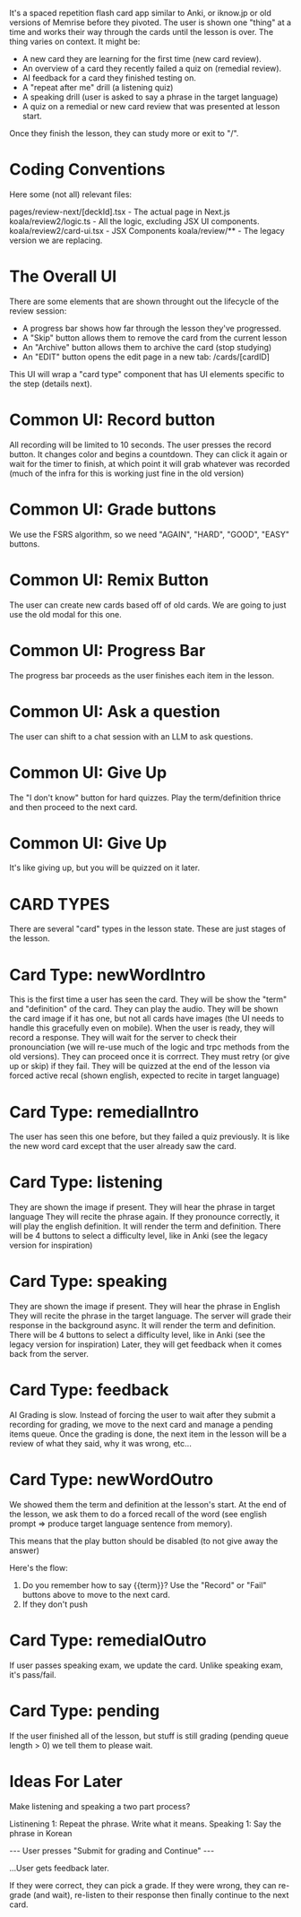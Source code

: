 It's a spaced repetition flash card app similar to Anki, or iknow.jp or old versions of Memrise before they pivoted.
The user is shown one "thing" at a time and works their way through the cards until the lesson is over.
The thing varies on context. It might be:

- A new card they are learning for the first time (new card review).
- An overview of a card they recently failed a quiz on (remedial review).
- AI feedback for a card they finished testing on.
- A "repeat after me" drill (a listening quiz)
- A speaking drill (user is asked to say a phrase in the target language)
- A quiz on a remedial or new card review that was presented at lesson start.

Once they finish the lesson, they can study more or exit to "/".

# Coding Conventions

Here some (not all) relevant files:

pages/review-next/[deckId].tsx - The actual page in Next.js
koala/review2/logic.ts - All the logic, excluding JSX UI components.
koala/review2/card-ui.tsx - JSX Components
koala/review/\*\* - The legacy version we are replacing.

# The Overall UI

There are some elements that are shown throught out the lifecycle of the review session:

- A progress bar shows how far through the lesson they've progressed.
- A "Skip" button allows them to remove the card from the current lesson
- An "Archive" button allows them to archive the card (stop studying)
- An "EDIT" button opens the edit page in a new tab: /cards/[cardID]

This UI will wrap a "card type" component that has UI elements specific to the step (details next).

# Common UI: Record button

All recording will be limited to 10 seconds.
The user presses the record button.
It changes color and begins a countdown.
They can click it again or wait for the timer to finish, at which point it will grab whatever was recorded (much of the infra for this is working just fine in the old version)

# Common UI: Grade buttons

We use the FSRS algorithm, so we need "AGAIN", "HARD", "GOOD", "EASY" buttons.

# Common UI: Remix Button

The user can create new cards based off of old cards. We are going to just use the old modal for this one.

# Common UI: Progress Bar

The progress bar proceeds as the user finishes each item in the lesson.

# Common UI: Ask a question

The user can shift to a chat session with an LLM to ask questions.

# Common UI: Give Up

The "I don't know" button for hard quizzes.
Play the term/definition thrice and then proceed to the next card.

# Common UI: Give Up

It's like giving up, but you will be quizzed on it later.

# CARD TYPES

There are several "card" types in the lesson state. These are just stages of the lesson.

# Card Type: newWordIntro

This is the first time a user has seen the card.
They will be show the "term" and "definition" of the card.
They can play the audio.
They will be shown the card image if it has one, but not all cards have images (the UI needs to handle this gracefully even on mobile).
When the user is ready, they will record a response.
They will wait for the server to check their pronounciation (we will re-use much of the logic and trpc methods from the old versions).
They can proceed once it is corrrect.
They must retry (or give up or skip) if they fail.
They will be quizzed at the end of the lesson via forced active recal (shown english, expected to recite in target language)

# Card Type: remedialIntro

The user has seen this one before, but they failed a quiz previously.
It is like the new word card except that the user already saw the card.

# Card Type: listening

They are shown the image if present.
They will hear the phrase in target language
They will recite the phrase again.
If they pronounce correctly, it will play the english definition.
It will render the term and definition.
There will be 4 buttons to select a difficulty level, like in Anki (see the legacy version for inspiration)

# Card Type: speaking

They are shown the image if present.
They will hear the phrase in English
They will recite the phrase in the target language.
The server will grade their response in the background async.
It will render the term and definition.
There will be 4 buttons to select a difficulty level, like in Anki (see the legacy version for inspiration)
Later, they will get feedback when it comes back from the server.

# Card Type: feedback

AI Grading is slow. Instead of forcing the user to wait after they submit a recording for grading, we move to the next card and manage a pending items queue. Once the grading is done, the next item in the lesson will be a review of what they said, why it was wrong, etc...

# Card Type: newWordOutro

We showed them the term and definition at the lesson's start.
At the end of the lesson, we ask them to do a forced recall of the word (see english prompt => produce target language sentence from memory).

This means that the play button should be disabled (to not give away the answer)

Here's the flow:

1. Do you remember how to say {{term}}? Use the "Record" or "Fail" buttons above to move to the next card.
2. If they don't push

# Card Type: remedialOutro

If user passes speaking exam, we update the card. Unlike speaking exam, it's pass/fail.

# Card Type: pending

If the user finished all of the lesson, but stuff is still grading (pending queue length > 0) we tell them to please wait.

# Ideas For Later

Make listening and speaking a two part process?

Listinening 1: Repeat the phrase. Write what it means.
Speaking 1: Say the phrase in Korean

--- User presses "Submit for grading and Continue" ---

...User gets feedback later.

If they were correct, they can pick a grade.
If they were wrong, they can re-grade (and wait), re-listen to their response then finally continue to the next card.
